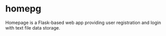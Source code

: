 # homepg
Homepage is a Flask-based web app providing user registration and login with text file data storage.
